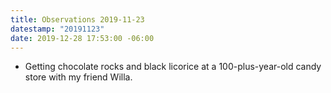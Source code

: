 ```yaml
---
title: Observations 2019-11-23
datestamp: "20191123"
date: 2019-12-28 17:53:00 -06:00
---
```


- Getting chocolate rocks and black licorice at a 100-plus-year-old candy store with my friend Willa.
